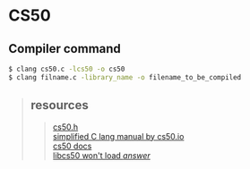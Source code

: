 # CS50

## Compiler command 
``` bash
$ clang cs50.c -lcs50 -o cs50
$ clang filname.c -library_name -o filename_to_be_compiled
```

> ## resources 
>> [cs50.h](https://github.com/cs50/libcs50) <br>
>> [simplified C lang manual by cs50.io](https://manual.cs50.io/) <br>
>> [cs50 docs](https://cs50.readthedocs.io/libraries/cs50/c/) <br>
>> [libcs50 won't load *answer* ](https://cs50.stackexchange.com/questions/1483/undefined-reference-to-getstring) <br>